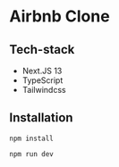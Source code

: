 # Airbnb Clone

## Tech-stack
- Next.JS 13
- TypeScript
- Tailwindcss

## Installation
```
npm install

npm run dev
```